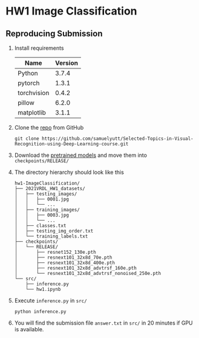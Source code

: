 # HW1 Image Classification

Reproducing Submission
--
1. Install requirements

    | Name        | Version |
    | ----------- | ------- |
    | Python      | 3.7.4   |
    | pytorch     | 1.3.1   |
    | torchvision | 0.4.2   |
    | pillow      | 6.2.0   |
    | matplotlib  | 3.1.1   |

2. Clone the [repo](https://github.com/samuelyutt/Selected-Topics-in-Visual-Recognition-using-Deep-Learning-course.git) from GitHub
    ```
    git clone https://github.com/samuelyutt/Selected-Topics-in-Visual-Recognition-using-Deep-Learning-course.git
    ```

3. Download the [pretrained models](https://drive.google.com/drive/folders/1IHn3exOXiBThCMD13yvZ2LIpGqV8nQUN?usp=sharing) and move them into `checkpoints/RELEASE/`

4. The directory hierarchy should look like this
    ```
    hw1-ImageClassification/
    ├── 2021VRDL_HW1_datasets/
    │   ├── testing_images/
    │   │   ├── 0001.jpg
    │   │   └── ...
    │   ├── training_images/
    │   │   ├── 0003.jpg
    │   │   └── ...
    │   ├── classes.txt
    │   ├── testing_img_order.txt
    │   └── training_labels.txt
    ├── checkpoints/
    │   └── RELEASE/
    │       ├── resnet152_130e.pth
    │       ├── resnext101_32x8d_70e.pth
    │       ├── resnext101_32x8d_400e.pth
    │       ├── resnext101_32x8d_advtrsf_160e.pth
    │       └── resnext101_32x8d_advtrsf_nonoised_250e.pth
    └── src/
        ├── inference.py
        └── hw1.ipynb
    ```
6. Execute `inference.py` in `src/`
    ```
    python inference.py
    ```

7. You will find the submission file `answer.txt` in `src/` in 20 minutes if GPU is available. 

